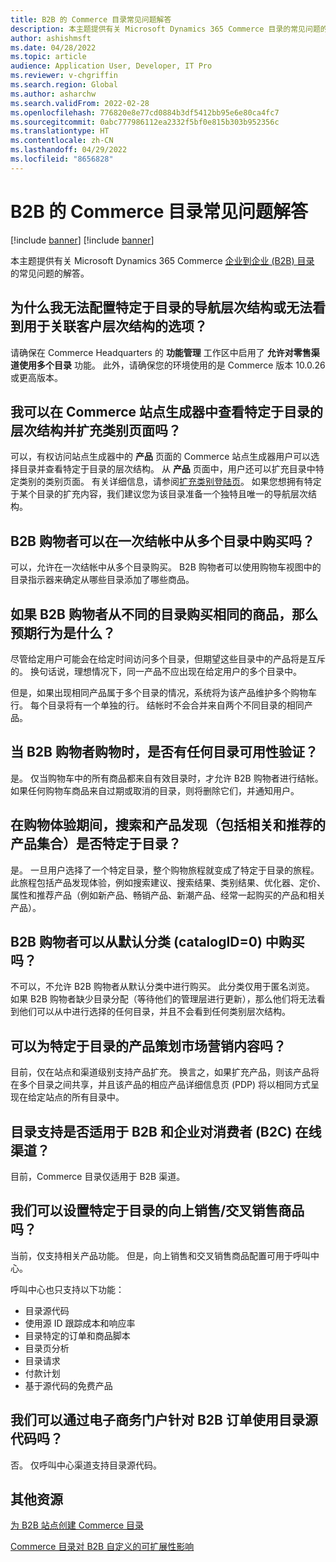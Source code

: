 ```yaml
---
title: B2B 的 Commerce 目录常见问题解答
description: 本主题提供有关 Microsoft Dynamics 365 Commerce 目录的常见问题的解答。
author: ashishmsft
ms.date: 04/28/2022
ms.topic: article
audience: Application User, Developer, IT Pro
ms.reviewer: v-chgriffin
ms.search.region: Global
ms.author: asharchw
ms.search.validFrom: 2022-02-28
ms.openlocfilehash: 776820e8e77cd0884b3df5412bb95e6e80ca4fc7
ms.sourcegitcommit: 0abc777986112ea2332f5bf0e815b303b952356c
ms.translationtype: HT
ms.contentlocale: zh-CN
ms.lasthandoff: 04/29/2022
ms.locfileid: "8656828"
---
```

# <a name="commerce-catalogs-for-b2b-faq"></a>B2B 的 Commerce 目录常见问题解答

[!include [banner](includes/banner.md)]
[!include [banner](includes/preview-banner.md)]

本主题提供有关 Microsoft Dynamics 365 Commerce [企业到企业 (B2B) 目录](catalogs-b2b-sites.md) 的常见问题的解答。

## <a name="why-cant-i-configure-a-catalog-specific-navigation-hierarchy-or-see-an-option-to-associate-a-customer-hierarchy"></a>为什么我无法配置特定于目录的导航层次结构或无法看到用于关联客户层次结构的选项？

请确保在 Commerce Headquarters 的 **功能管理** 工作区中启用了 **允许对零售渠道使用多个目录** 功能。 此外，请确保您的环境使用的是 Commerce 版本 10.0.26 或更高版本。

## <a name="can-i-view-the-catalog-specific-hierarchy-and-enrich-category-pages-in-commerce-site-builder"></a>我可以在 Commerce 站点生成器中查看特定于目录的层次结构并扩充类别页面吗？

可以，有权访问站点生成器中的 **产品** 页面的 Commerce 站点生成器用户可以选择目录并查看特定于目录的层次结构。 从 **产品** 页面中，用户还可以扩充目录中特定类别的类别页面。 有关详细信息，请参阅[扩充类别登陆页](enrich-category-page.md)。 如果您想拥有特定于某个目录的扩充内容，我们建议您为该目录准备一个独特且唯一的导航层次结构。

## <a name="can-a-b2b-shopper-purchase-from-multiple-catalogs-in-a-single-checkout"></a>B2B 购物者可以在一次结帐中从多个目录中购买吗？

可以，允许在一次结帐中从多个目录购买。 B2B 购物者可以使用购物车视图中的目录指示器来确定从哪些目录添加了哪些商品。

## <a name="if-a-b2b-shopper-purchases-the-same-item-from-different-catalogs-what-is-the-expected-behavior"></a>如果 B2B 购物者从不同的目录购买相同的商品，那么预期行为是什么？

尽管给定用户可能会在给定时间访问多个目录，但期望这些目录中的产品将是互斥的。 换句话说，理想情况下，同一产品不应出现在给定用户的多个目录中。

但是，如果出现相同产品属于多个目录的情况，系统将为该产品维护多个购物车行。 每个目录将有一个单独的行。 结帐时不会合并来自两个不同目录的相同产品。

## <a name="when-a-b2b-shopper-is-shopping-is-there-any-validation-for-catalog-availability"></a>当 B2B 购物者购物时，是否有任何目录可用性验证？

是。 仅当购物车中的所有商品都来自有效目录时，才允许 B2B 购物者进行结帐。 如果任何购物车商品来自过期或取消的目录，则将删除它们，并通知用户。

## <a name="during-the-shopping-experience-are-search-and-product-discovery-including-related-and-recommended-product-collections-catalog-specific"></a>在购物体验期间，搜索和产品发现（包括相关和推荐的产品集合）是否特定于目录？

是。 一旦用户选择了一个特定目录，整个购物旅程就变成了特定于目录的旅程。 此旅程包括产品发现体验，例如搜索建议、搜索结果、类别结果、优化器、定价、属性和推荐产品（例如新产品、畅销产品、新潮产品、经常一起购买的产品和相关产品）。

## <a name="can-a-b2b-shopper-purchase-from-the-default-assortment-catalogid0"></a>B2B 购物者可以从默认分类 (catalogID=0) 中购买吗？

不可以，不允许 B2B 购物者从默认分类中进行购买。 此分类仅用于匿名浏览。 如果 B2B 购物者缺少目录分配（等待他们的管理层进行更新），那么他们将无法看到他们可以从中进行选择的任何目录，并且不会看到任何类别层次结构。

## <a name="can-marketing-content-be-curated-for-a-product-that-is-specific-to-a-catalog"></a>可以为特定于目录的产品策划市场营销内容吗？

目前，仅在站点和渠道级别支持产品扩充。 换言之，如果扩充产品，则该产品将在多个目录之间共享，并且该产品的相应产品详细信息页 (PDP) 将以相同方式呈现在给定站点的所有目录中。

## <a name="is-catalog-support-available-for-both-b2b-and-business-to-consumer-b2c-online-channels"></a>目录支持是否适用于 B2B 和企业对消费者 (B2C) 在线渠道？

目前，Commerce 目录仅适用于 B2B 渠道。

## <a name="can-we-set-up-catalog-specific-upsellcross-sell-items"></a>我们可以设置特定于目录的向上销售/交叉销售商品吗？

当前，仅支持相关产品功能。 但是，向上销售和交叉销售商品配置可用于呼叫中心。

呼叫中心也只支持以下功能：

- 目录源代码
- 使用源 ID 跟踪成本和响应率
- 目录特定的订单和商品脚本
- 目录页分析
- 目录请求
- 付款计划
- 基于源代码的免费产品

## <a name="can-we-use-catalog-source-codes-for-b2b-orders-through-the-e-commerce-portal"></a>我们可以通过电子商务门户针对 B2B 订单使用目录源代码吗？

否。 仅呼叫中心渠道支持目录源代码。

## <a name="additional-resources"></a>其他资源

[为 B2B 站点创建 Commerce 目录](catalogs-b2b-sites.md)

[Commerce 目录对 B2B 自定义的可扩展性影响](catalogs-b2b-sites-dev.md)
